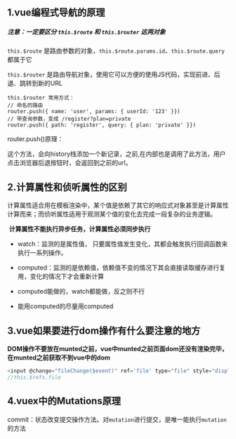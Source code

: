 ## 1.vue编程式导航的原理

##### 注意：一定要区分 `this.$route` 和 `this.$router` 这两对象

`this.$route` 是路由参数的对象，`this.$route.params.id`、`this.$route.query` 都属于它

`this.$router` 是路由导航对象，使用它可以方便的使用JS代码，实现前进、后退、跳转到新的URL

```JS
this.$router 常用方式：
// 命名的路由
router.push({ name: 'user', params: { userId: '123' }})
// 带查询参数，变成 /register?plan=private
router.push({ path: 'register', query: { plan: 'private' }})
```

router.push()原理：

这个方法，会向history栈添加一个新记录，之前<router-link>,在内部也是调用了此方法，用户点击浏览器后退按钮时，会返回到之前的url。

## 2.计算属性和侦听属性的区别

计算属性适合用在模板渲染中，某个值是依赖了其它的响应式对象甚至是计算属性计算而来；而侦听属性适用于观测某个值的变化去完成一段复杂的业务逻辑。

​	**计算属性不能执行异步任务，计算属性必须同步执行**

- watch：监测的是属性值， 只要属性值发生变化，其都会触发执行回调函数来执行一系列操作。
- computed：监测的是依赖值，依赖值不变的情况下其会直接读取缓存进行复用，变化的情况下才会重新计算

- computed能做的，watch都能做，反之则不行
- 能用computed的尽量用computed

## 3.vue如果要进行dom操作有什么要注意的地方

**DOM操作不要放在munted之前，vue中munted之前页面dom还没有渲染完毕，在munted之前获取不到vue中的dom**

```js
<input @change="fileChange($event)" ref='file' type="file" style="display: none"/>
//this.$refs.file
```

## 4.vuex中的Mutations原理	

commit：状态改变提交操作方法。对`mutation`进行提交，是唯一能执行`mutation`的方法